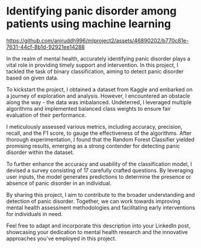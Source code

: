 # Identifying panic disorder among patients using machine learning
https://github.com/aniruddh996/mlproject2/assets/46890202/b770c81e-7631-44cf-8b1d-92921ee14288

In the realm of mental health, accurately identifying panic disorder plays a vital role in providing timely support and intervention. In this project, I tackled the task of binary classification, aiming to detect panic disorder based on given data.

To kickstart the project, I obtained a dataset from Kaggle and embarked on a journey of exploration and analysis. However, I encountered an obstacle along the way - the data was imbalanced. Undeterred, I leveraged multiple algorithms and implemented balanced class weights to ensure fair evaluation of their performance.

I meticulously assessed various metrics, including accuracy, precision, recall, and the F1 score, to gauge the effectiveness of the algorithms. After thorough experimentation, I found that the Random Forest Classifier yielded promising results, emerging as a strong contender for detecting panic disorder within the dataset.

To further enhance the accuracy and usability of the classification model, I devised a survey consisting of 17 carefully crafted questions. By leveraging user inputs, the model generates predictions to determine the presence or absence of panic disorder in an individual.

By sharing this project, I aim to contribute to the broader understanding and detection of panic disorder. Together, we can work towards improving mental health assessment methodologies and facilitating early interventions for individuals in need.

Feel free to adapt and incorporate this description into your LinkedIn post, showcasing your dedication to mental health research and the innovative approaches you've employed in this project.

